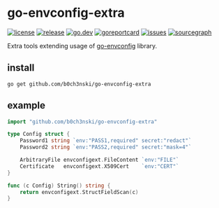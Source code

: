 # go-envconfig-extra
[![license](https://img.shields.io/github/license/b0ch3nski/go-envconfig-extra)](LICENSE)
[![release](https://img.shields.io/github/v/release/b0ch3nski/go-envconfig-extra)](https://github.com/b0ch3nski/go-envconfig-extra/releases)
[![go.dev](https://pkg.go.dev/badge/github.com/b0ch3nski/go-envconfig-extra)](https://pkg.go.dev/github.com/b0ch3nski/go-envconfig-extra)
[![goreportcard](https://goreportcard.com/badge/github.com/b0ch3nski/go-envconfig-extra)](https://goreportcard.com/report/github.com/b0ch3nski/go-envconfig-extra)
[![issues](https://img.shields.io/github/issues/b0ch3nski/go-envconfig-extra)](https://github.com/b0ch3nski/go-envconfig-extra/issues)
[![sourcegraph](https://sourcegraph.com/github.com/b0ch3nski/go-envconfig-extra/-/badge.svg)](https://sourcegraph.com/github.com/b0ch3nski/go-envconfig-extra)

Extra tools extending usage of [go-envconfig](https://github.com/sethvargo/go-envconfig) library.

## install

```
go get github.com/b0ch3nski/go-envconfig-extra
```

## example

```go
import "github.com/b0ch3nski/go-envconfig-extra"

type Config struct {
	Password1 string `env:"PASS1,required" secret:"redact"`
	Password2 string `env:"PASS2,required" secret:"mask=4"`

	ArbitraryFile envconfigext.FileContent `env:"FILE"`
	Certificate   envconfigext.X509Cert    `env:"CERT"`
}

func (c Config) String() string {
	return envconfigext.StructFieldScan(c)
}
```
